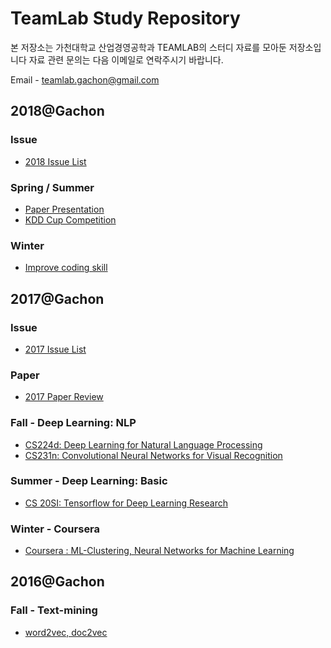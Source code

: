 # TeamLab Study Repository

본 저장소는 가천대학교 산업경영공학과 TEAMLAB의 스터디 자료를 모아둔 저장소입니다
자료 관련 문의는 다음 이메일로 연락주시기 바랍니다.

Email - teamlab.gachon@gmail.com

## 2018@Gachon
### Issue
- [2018 Issue List](./2018/Issue)

### Spring / Summer
- [Paper Presentation](./2018/Paper_presentation)
- [KDD Cup Competition](./2018/KDD_Cup)

### Winter
- [Improve coding skill](./2018/CodingInterview)


## 2017@Gachon
### Issue
- [2017 Issue List](./2017/Issue)

### Paper
- [2017 Paper Review](./2017/paper)

### Fall - Deep Learning: NLP
- [CS224d: Deep Learning for Natural Language Processing](./2017/CS224d)
- [CS231n: Convolutional Neural Networks for Visual  Recognition](./2017/CS231n)

### Summer - Deep Learning: Basic
- [CS 20SI: Tensorflow for Deep Learning Research](2017/CS_20SI)

### Winter - Coursera
- [Coursera : ML-Clustering, Neural Networks for Machine Learning](./2017/coursera)


## 2016@Gachon

### Fall - Text-mining
- [word2vec, doc2vec](./2016)
